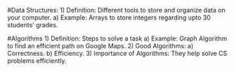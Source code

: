 #Data Structures:
    1) Definition: Different tools to store and organize data on your computer.
        a) Example: Arrays to store integers regarding upto 30 students' grades.
        
#Algorithms
    1) Definition: Steps to solve a task
        a) Example: Graph Algorithm to find an efficient path on Google Maps.
    2) Good Algorithms:
           a) Correctness.
           b) Efficiency.
    3) Importance of Algorithms: They help solve CS problems efficiently.
                                                                                

